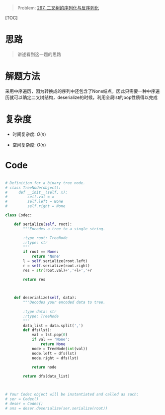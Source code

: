 > Problem: [297. 二叉树的序列化与反序列化](https://leetcode.cn/problems/serialize-and-deserialize-binary-tree/description/)

[TOC]

# 思路
> 讲述看到这一题的思路

# 解题方法
采用中序遍历，因为转换成的序列中还包含了None结点，因此只需要一种中序遍历就可以确定二叉树结构，deserialize的时候，利用全局lst的pop性质得以完成

# 复杂度
- 时间复杂度:  $O(n)$

- 空间复杂度:  $O(n)$

# Code
```Python []

# Definition for a binary tree node.
# class TreeNode(object):
#     def __init__(self, x):
#         self.val = x
#         self.left = None
#         self.right = None

class Codec:

    def serialize(self, root):
        """Encodes a tree to a single string.

        :type root: TreeNode
        :rtype: str
        """
        if root == None:
            return 'None'
        l = self.serialize(root.left)
        r = self.serialize(root.right)
        res = str(root.val)+','+l+','+r

        return res
        
        

    def deserialize(self, data):
        """Decodes your encoded data to tree.
        
        :type data: str
        :rtype: TreeNode
        """
        data_list = data.split(',')
        def dfs(lst):
            val = lst.pop(0)
            if val == 'None':
                return None
            node = TreeNode(int(val))
            node.left = dfs(lst)
            node.right = dfs(lst)

            return node
        
        return dfs(data_list)

            

# Your Codec object will be instantiated and called as such:
# ser = Codec()
# deser = Codec()
# ans = deser.deserialize(ser.serialize(root))
```

